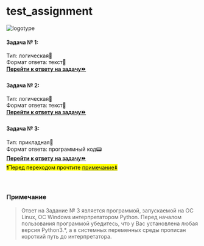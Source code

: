 # test_assignment

![logotype](https://www.gazprombank.tech/upload/bpe/8fd/bx6lx5zpzfwv5lve8q42slhk061wvoi3/8384533333.jpg)

#### Задача № 1:<br>
Тип: логическая🧠<br>
Формат ответа: текст📄<br>
**[Перейти к ответу на задачу⏩](https://github.com/bixber-portfolio/test_assignment/blob/main/task_1.txt)**
#### Задача № 2:<br>
Тип: логическая🧠<br>
Формат ответа: текст📄<br>
**[Перейти к ответу на задачу⏩](https://github.com/bixber-portfolio/test_assignment/blob/main/task_2.txt)**

#### Задача № 3:<br>
Тип: прикладная💼<br>
Формат ответа: программный код📟<br>
**[Перейти к ответу на задачу⏩](https://github.com/bixber-portfolio/test_assignment/blob/main/task_3/)**<br>
<mark>❗Перед переходом прочтите [примечание⬇️](#примечание)</mark>

<br>

### Примечание
> Ответ на Задание № 3 является программой, запускаемой на OC Linux, OC Windows интерпретатором Python. Перед началом пользования программой убедитесь, что у Вас установлена любая версия Python3.*, а в системных переменных среды прописан короткий путь до интерпретатора.
